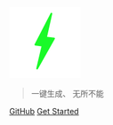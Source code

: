 <img src="_images/logo.png" />

> 一键生成、 无所不能

[GitHub](https://github.com/Zetting/fastgen)
[Get Started](#简介)
